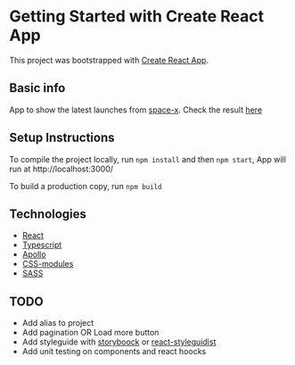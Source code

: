 # Getting Started with Create React App

This project was bootstrapped with [Create React App](https://github.com/facebook/create-react-app).

## Basic info

App to show the latest launches from [space-x](https://www.spacex.com/).
Check the result [here](https://torian12321.github.io/SpaceX/)

## Setup Instructions

To compile the project locally, run `npm install` and then `npm start`, App will run at http://localhost:3000/

To build a production copy, run `npm build`


## Technologies
  - [React](https://reactjs.org/)
  - [Typescript](https://www.typescriptlang.org/)
  - [Apollo](https://www.apollographql.com/docs/react/)
  - [CSS-modules](https://github.com/css-modules/css-modules)
  - [SASS](https://sass-lang.com/)


## TODO

 - Add alias to project
 - Add pagination OR Load more button
 - Add styleguide with [storyboock](https://storybook.js.org/) or [react-styleguidist](https://react-styleguidist.js.org/)
 - Add unit testing on components and react hoocks
